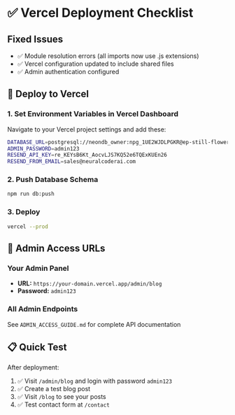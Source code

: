 # ✅ Vercel Deployment Checklist

## Fixed Issues
- ✅ Module resolution errors (all imports now use .js extensions)
- ✅ Vercel configuration updated to include shared files
- ✅ Admin authentication configured

## 🚀 Deploy to Vercel

### 1. Set Environment Variables in Vercel Dashboard

Navigate to your Vercel project settings and add these:

```bash
DATABASE_URL=postgresql://neondb_owner:npg_1UE2WJDLPGKR@ep-still-flower-aduzzq13-pooler.c-2.us-east-1.aws.neon.tech/neondb?sslmode=require
ADMIN_PASSWORD=admin123
RESEND_API_KEY=re_KEYsB6Kt_AocvLJS7KQ52e6TQExKUEn26
RESEND_FROM_EMAIL=sales@neuralcoderai.com
```

### 2. Push Database Schema

```bash
npm run db:push
```

### 3. Deploy

```bash
vercel --prod
```

## 🔐 Admin Access URLs

### Your Admin Panel
- **URL:** `https://your-domain.vercel.app/admin/blog`
- **Password:** `admin123`

### All Admin Endpoints
See `ADMIN_ACCESS_GUIDE.md` for complete API documentation

## 📋 Quick Test

After deployment:

1. ✅ Visit `/admin/blog` and login with password `admin123`
2. ✅ Create a test blog post
3. ✅ Visit `/blog` to see your posts
4. ✅ Test contact form at `/contact`

